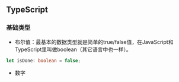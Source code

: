 ## TypeScript

### 基础类型

- 布尔值：最基本的数据类型就是简单的true/false值，在JavaScript和TypeScript里叫做boolean（其它语言中也一样）。

```typescript
let isDone: boolean = false;
```

- 数字
